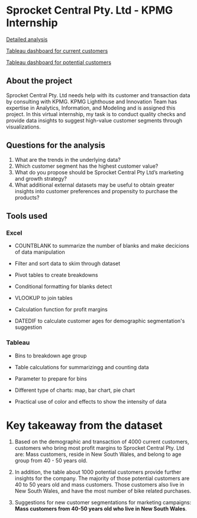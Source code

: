 # Sprocket Central Pty. Ltd - KPMG Internship 
[Detailed analysis](https://www.linkedin.com/pulse/sprocket-central-pty-ltd-kpmg-internship-hannah-pham/?trackingId=v2TjcCYsTtqMAyYr9VjjOA%3D%3D)

[Tableau dashboard for current customers](https://public.tableau.com/app/profile/hannah.pham.analysis/viz/CustomersSegment_16711893179500/Maindashboard)

[Tableau dashboard for potential customers](https://public.tableau.com/app/profile/hannah.pham.analysis/viz/SprocketCentralCo-PotentialCustomers/Dashboard1)

## About the project
Sprocket Central Pty. Ltd needs help with its customer and transaction data by consulting with KPMG. KPMG Lighthouse and Innovation Team has expertise in Analytics, Information, and Modeling and is assigned this project. In this virtual internship, my task is to conduct quality checks and provide data insights to suggest high-value customer segments through visualizations.

## Questions for the analysis
1. What are the trends in the underlying data?
2. Which customer segment has the highest customer value?
3. What do you propose should be Sprocket Central Pty Ltd’s marketing and growth strategy?
4. What additional external datasets may be useful to obtain greater insights into customer preferences and propensity to purchase the products?

## Tools used

### Excel

- COUNTBLANK to summarize the number of blanks and make decicions of data manipulation
* Filter and sort data to skim through dataset
+ Pivot tables to create breakdowns 
- Conditional formatting for blanks detect
* VLOOKUP to join tables
+ Calculation function for profit margins
- DATEDIF to calculate customer ages for demographic segmentation's suggestion 

### Tableau 

- Bins to breakdown age group
* Table calculations for summarizingg and counting data 
+ Parameter to prepare for bins 
- Different type of charts: map, bar chart, pie chart
* Practical use of color and effects to show the intensity of data 

# Key takeaway from the dataset

1. Based on the demographic and transaction of 4000 current customers, customers who bring most profit margins to Sprocket Central Pty. Ltd are:
Mass customers, reside in New South Wales, and belong to age group from 40 - 50 years old.

2. In addition, the table about 1000 potential customers provide further insights for the company. The majority of those potential customers are 40 to 50 years old and mass customers. Those customers also live in New South Wales, and have the most number of bike related purchases.

3. Suggestions for new customer segmentations for marketing campaigns: **Mass customers from 40-50 years old who live in New South Wales**. 
